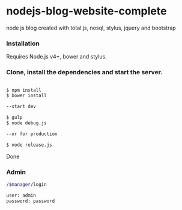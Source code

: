 # nodejs-blog-website-complete
node js blog created with total.js, nosql, stylus, jquery and bootstrap

### Installation

Requires Node.js v4+, bower and stylus.

### Clone, install the dependencies and start the server.

```sh

$ npm install
$ bower install

--start dev

$ gulp
$ node debug.js 

--or for production

$ node release.js
```

Done



### Admin
```sh
/$manager/login

user: admin
password: password
```
